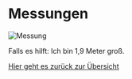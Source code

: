 # Messungen

![Messung](messung.png)

Falls es hilft: Ich bin 1,9 Meter groß.

[Hier geht es zurück zur Übersicht](hilfe.md)
